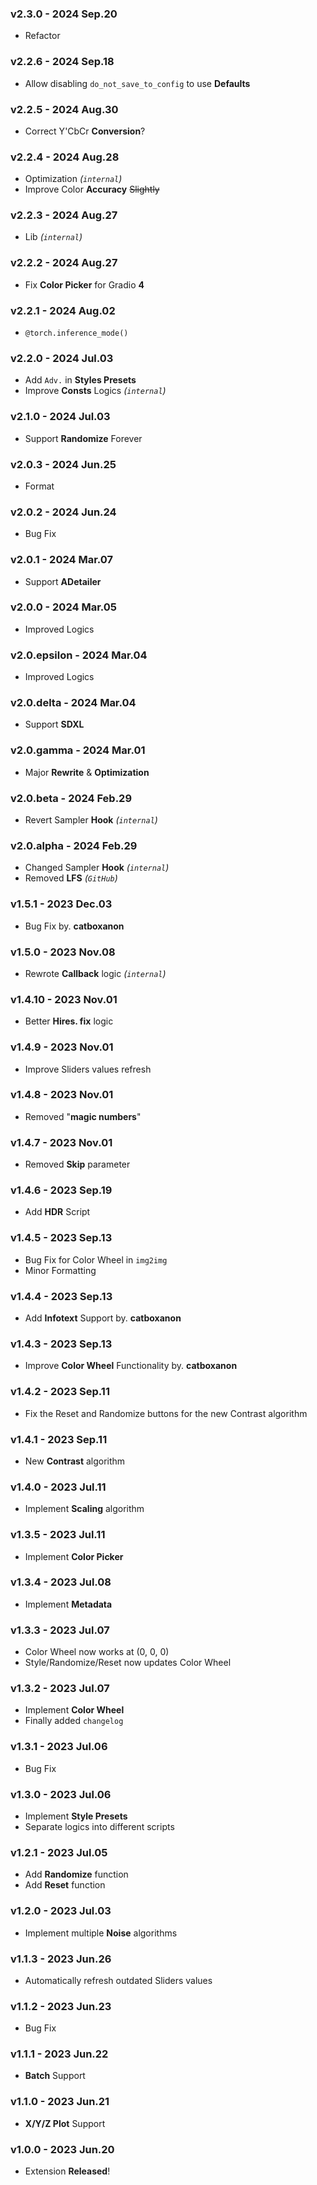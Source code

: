 ### v2.3.0 - 2024 Sep.20
- Refactor

### v2.2.6 - 2024 Sep.18
- Allow disabling `do_not_save_to_config` to use **Defaults**

### v2.2.5 - 2024 Aug.30
- Correct Y'CbCr **Conversion**?

### v2.2.4 - 2024 Aug.28
- Optimization *(`internal`)*
- Improve Color **Accuracy** ~~Slightly~~

### v2.2.3 - 2024 Aug.27
- Lib *(`internal`)*

### v2.2.2 - 2024 Aug.27
- Fix **Color Picker** for Gradio **4**

### v2.2.1 - 2024 Aug.02
- `@torch.inference_mode()`

### v2.2.0 - 2024 Jul.03
- Add `Adv.` in **Styles Presets**
- Improve **Consts** Logics *(`internal`)*

### v2.1.0 - 2024 Jul.03
- Support **Randomize** Forever

### v2.0.3 - 2024 Jun.25
- Format

### v2.0.2 - 2024 Jun.24
- Bug Fix

### v2.0.1 - 2024 Mar.07
- Support **ADetailer**

### v2.0.0 - 2024 Mar.05
- Improved Logics

### v2.0.epsilon - 2024 Mar.04
- Improved Logics

### v2.0.delta - 2024 Mar.04
- Support **SDXL**

### v2.0.gamma - 2024 Mar.01
- Major **Rewrite** & **Optimization**

### v2.0.beta - 2024 Feb.29
- Revert Sampler **Hook** *(`internal`)*

### v2.0.alpha - 2024 Feb.29
- Changed Sampler **Hook** *(`internal`)*
- Removed **LFS** *(`GitHub`)*

### v1.5.1 - 2023 Dec.03
- Bug Fix by. **catboxanon**

### v1.5.0 - 2023 Nov.08
- Rewrote **Callback** logic *(`internal`)*

### v1.4.10 - 2023 Nov.01
- Better **Hires. fix** logic

### v1.4.9 - 2023 Nov.01
- Improve Sliders values refresh

### v1.4.8 - 2023 Nov.01
- Removed "**magic numbers**"

### v1.4.7 - 2023 Nov.01
- Removed **Skip** parameter

### v1.4.6 - 2023 Sep.19
- Add **HDR** Script

### v1.4.5 - 2023 Sep.13
- Bug Fix for Color Wheel in `img2img`
- Minor Formatting

### v1.4.4 - 2023 Sep.13
- Add **Infotext** Support by. **catboxanon**

### v1.4.3 - 2023 Sep.13
- Improve **Color Wheel** Functionality by. **catboxanon**

### v1.4.2 - 2023 Sep.11
- Fix the Reset and Randomize buttons for the new Contrast algorithm

### v1.4.1 - 2023 Sep.11
- New **Contrast** algorithm

### v1.4.0 - 2023 Jul.11
- Implement **Scaling** algorithm

### v1.3.5 - 2023 Jul.11
- Implement **Color Picker**

### v1.3.4 - 2023 Jul.08
- Implement **Metadata**

### v1.3.3 - 2023 Jul.07
- Color Wheel now works at (0, 0, 0)
- Style/Randomize/Reset now updates Color Wheel

### v1.3.2 - 2023 Jul.07
- Implement **Color Wheel**
- Finally added `changelog`

### v1.3.1 - 2023 Jul.06
- Bug Fix

### v1.3.0 - 2023 Jul.06
- Implement **Style Presets**
- Separate logics into different scripts

### v1.2.1 - 2023 Jul.05
- Add **Randomize** function
- Add **Reset** function

### v1.2.0 - 2023 Jul.03
- Implement multiple **Noise** algorithms

### v1.1.3 - 2023 Jun.26
- Automatically refresh outdated Sliders values

### v1.1.2 - 2023 Jun.23
- Bug Fix

### v1.1.1 - 2023 Jun.22
- **Batch** Support

### v1.1.0 - 2023 Jun.21
- **X/Y/Z Plot** Support

### v1.0.0 - 2023 Jun.20
- Extension **Released**!